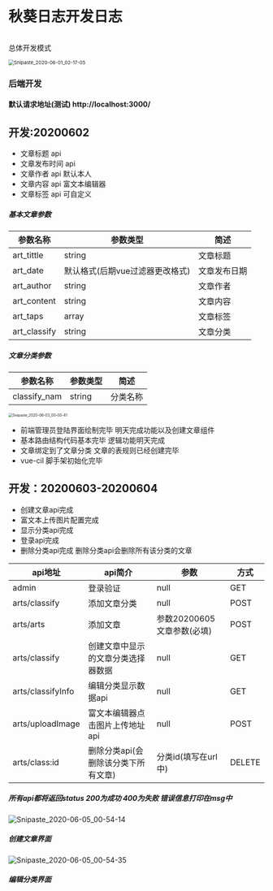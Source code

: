# 秋葵日志开发日志

###### 

总体开发模式

<img src="E:\myProgress\new\开发文件素材\Snipaste_2020-06-01_02-17-05.png" alt="Snipaste_2020-06-01_02-17-05" style="zoom: 67%;" />

### 后端开发

#### 默认请求地址(测试) http://localhost:3000/

## 开发:20200602
- 文章标题 api
- 文章发布时间 api
- 文章作者 api 默认本人
- 文章内容 api 富文本编辑器
- 文章标签 api 可自定义

##### 基本文章参数

| **参数名称** | **参数类型**                    | 简述         |
| ------------ | ------------------------------- | ------------ |
| art_tittle   | string                          | 文章标题     |
| art_date     | 默认格式(后期vue过滤器更改格式) | 文章发布日期 |
| art_author   | string                          | 文章作者     |
| art_content  | string                          | 文章内容     |
| art_taps     | array                           | 文章标签     |
| art_classify | string                          | 文章分类     |

##### 文章分类参数

| 参数名称     | 参数类型 | 简述     |
| ------------ | -------- | -------- |
| classify_nam | string   | 分类名称 |

<img src="E:\myProgress\new\开发文件素材\Snipaste_2020-06-03_00-00-41.png" alt="Snipaste_2020-06-03_00-00-41" style="zoom: 50%;" />

- 前端管理员登陆界面绘制完毕 明天完成功能以及创建文章组件
- 基本路由结构代码基本完毕 逻辑功能明天完成
- 文章绑定到了文章分类 文章的表规则已经创建完毕
- vue-cil 脚手架初始化完毕

## 开发：20200603-20200604

- 创建文章api完成
- 富文本上传图片配置完成
- 显示分类api完成
- 登录api完成
- 删除分类api完成 删除分类api会删除所有该分类的文章 

| api地址           | api简介                             | 参数                       | 方式   |
| ----------------- | ----------------------------------- | -------------------------- | ------ |
| admin             | 登录验证                            | null                       | GET    |
| arts/classify     | 添加文章分类                        | null                       | POST   |
| arts/arts         | 添加文章                            | 参数20200605文章参数(必填) | POST   |
| arts/classify     | 创建文章中显示的文章分类选择器数据  | null                       | GET    |
| arts/classifyInfo | 编辑分类显示数据api                 | null                       | GET    |
| arts/uploadImage  | 富文本编辑器点击图片上传地址api     | null                       | POST   |
| arts/class:id     | 删除分类api(会删除该分类下所有文章) | 分类id(填写在url中)        | DELETE |

##### 所有api都将返回status 200为成功 400为失败 错误信息打印在msg中

![Snipaste_2020-06-05_00-54-14](E:\myProgress\new\开发文件素材\Snipaste_2020-06-05_00-54-14.png)

##### 创建文章界面

![Snipaste_2020-06-05_00-54-35](E:\myProgress\new\开发文件素材\Snipaste_2020-06-05_00-54-35.png)

##### 编辑分类界面

